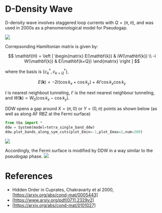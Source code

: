# D-Density Wave

D-density wave involves staggered loop currents with $Q=(\pi,\pi)$, and was used in 2000s as a phenomenological model for Pseudogap.

![](/images/tetra/ddw_cartoon.png)

Correpsonding Hamiltonian matrix is given by:

$$ \mathbf{H} = \left [
\begin{matrix}
E(\mathbf{k}) & iW(\mathbf{k}) \\
-i W(\mathbf{k}) & E(\mathbf{k+Q})
\end{matrix}
\right ]
$$

where the basis is $\{c^\dagger_k, c^\dagger_{k+Q}\}$,

$$
E(\mathbf{k}) = -2 t \left ( \cos k_x + \cos k_y \right) + 4t\prime\cos k_x \cos k_y
$$

$t$ is nearest neighbout tunneling, $t\prime$ is the next nearest neighbour tunneling, and $W(\mathbf{k}) = W_0 \left ( \cos k_x - \cos k_y \right)$.

DDW opens a gap around $X=(\pi,0)$ or $Y=(0,\pi)$ points as shown below (as well as along AF RBZ at the Fermi surface)
```python
from tba import *
ddw = System(model=tetra_single_band_ddw)
ddw.plot_bands_along_sym_cuts(plot_Emin=-1,plot_Emax=2,num=200)
```

![](/images/tetra/tetra_single_band_ddw_energy_band_cuts.png)

Accordingly, the Fermi surface is modified by DDW in a way similar to the pseudogap phase.
![](/images/tetra/tetra_single_band_ddw_fermi_surface.png)

# References
- Hidden Order in Cuprates, Chakravarty et al 2000, [https://arxiv.org/abs/cond-mat/0005443]
- [https://www.arxiv.org/pdf/0711.2329v2]
- [https://arxiv.org/abs/cond-mat/0101027]

